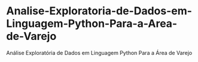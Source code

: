 # Analise-Exploratoria-de-Dados-em-Linguagem-Python-Para-a-Area-de-Varejo
Análise Exploratória de Dados em Linguagem Python Para a Área de Varejo
